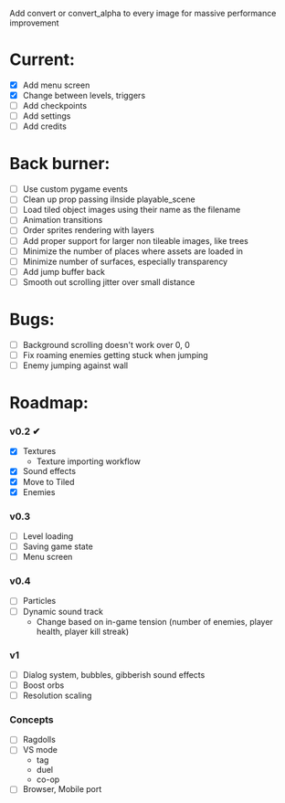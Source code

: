 Add convert or convert_alpha to every image for massive performance improvement

# Current:

- [x] Add menu screen
- [x] Change between levels, triggers
- [ ] Add checkpoints
- [ ] Add settings
- [ ] Add credits

# Back burner:

- [ ] Use custom pygame events
- [ ] Clean up prop passing ilnside playable_scene
- [ ] Load tiled object images using their name as the filename
- [ ] Animation transitions
- [ ] Order sprites rendering with layers
- [ ] Add proper support for larger non tileable images, like trees
- [ ] Minimize the number of places where assets are loaded in
- [ ] Minimize number of surfaces, especially transparency
- [ ] Add jump buffer back
- [ ] Smooth out scrolling jitter over small distance

# Bugs:

- [ ] Background scrolling doesn't work over 0, 0
- [ ] Fix roaming enemies getting stuck when jumping
- [ ] Enemy jumping against wall

# Roadmap:

### v0.2 ✔

- [x] Textures
  - Texture importing workflow
- [x] Sound effects
- [x] Move to Tiled
- [x] Enemies

### v0.3

- [ ] Level loading
- [ ] Saving game state
- [ ] Menu screen

### v0.4

- [ ] Particles
- [ ] Dynamic sound track
  - Change based on in-game tension (number of enemies, player health, player kill streak)

### v1

- [ ] Dialog system, bubbles, gibberish sound effects
- [ ] Boost orbs
- [ ] Resolution scaling

### Concepts

- [ ] Ragdolls
- [ ] VS mode
  - tag
  - duel
  - co-op
- [ ] Browser, Mobile port
